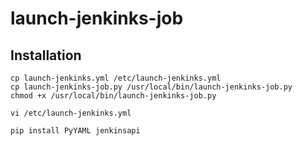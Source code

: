 # launch-jenkinks-job

## Installation

```
cp launch-jenkinks.yml /etc/launch-jenkinks.yml
cp launch-jenkinks-job.py /usr/local/bin/launch-jenkinks-job.py
chmod +x /usr/local/bin/launch-jenkinks-job.py

vi /etc/launch-jenkinks.yml

pip install PyYAML jenkinsapi
```
